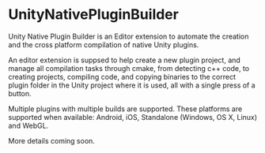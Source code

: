 # UnityNativePluginBuilder
Unity Native Plugin Builder is an Editor extension to automate the creation and the cross platform compilation of native Unity plugins.

An editor extension is suppsed to help create a new plugin project, and manage all compilation tasks through cmake, from detecting c++ code, to creating projects, compiling code, and copying binaries to the correct plugin folder in the Unity project where it is used, all with a single press of a button.

Multiple plugins with multiple builds are supported.
These platforms are supported when available: Android, iOS, Standalone (Windows, OS X, Linux) and WebGL.

More details coming soon.
